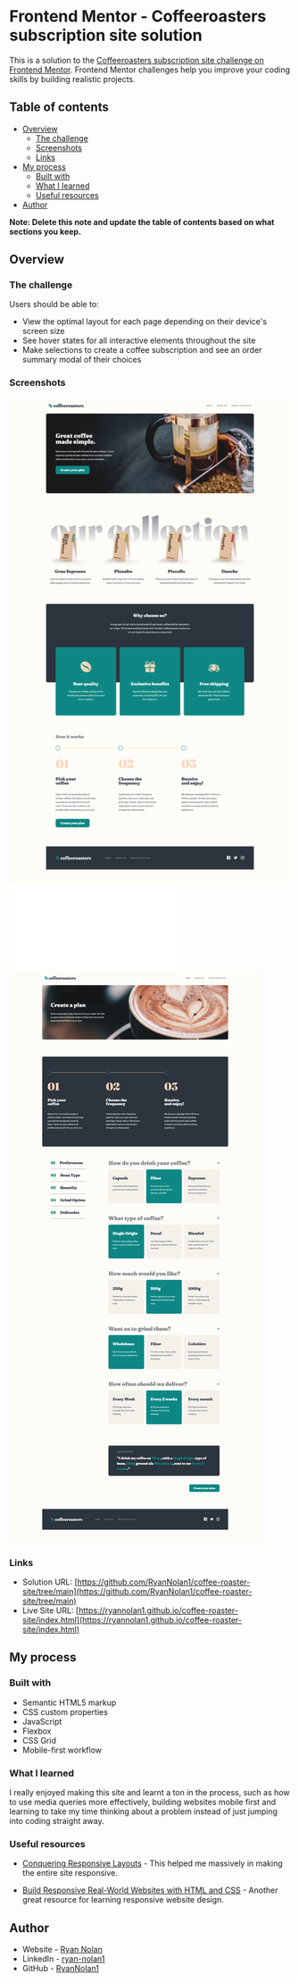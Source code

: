 # Frontend Mentor - Coffeeroasters subscription site solution

This is a solution to the [Coffeeroasters subscription site challenge on Frontend Mentor](https://www.frontendmentor.io/challenges/coffeeroasters-subscription-site-5Fc26HVY6). Frontend Mentor challenges help you improve your coding skills by building realistic projects.

## Table of contents

- [Overview](#overview)
  - [The challenge](#the-challenge)
  - [Screenshots](#screenshot)
  - [Links](#links)
- [My process](#my-process)
  - [Built with](#built-with)
  - [What I learned](#what-i-learned)
  - [Useful resources](#useful-resources)
- [Author](#author)

**Note: Delete this note and update the table of contents based on what sections you keep.**

## Overview

### The challenge

Users should be able to:

- View the optimal layout for each page depending on their device's screen size
- See hover states for all interactive elements throughout the site
- Make selections to create a coffee subscription and see an order summary modal of their choices

### Screenshots

![](./homepage.png)
![](./about.html)
![](./create-your-plan-page.png)

### Links

- Solution URL: [https://github.com/RyanNolan1/coffee-roaster-site/tree/main](https://github.com/RyanNolan1/coffee-roaster-site/tree/main)
- Live Site URL: [https://ryannolan1.github.io/coffee-roaster-site/index.html](https://ryannolan1.github.io/coffee-roaster-site/index.html)

## My process

### Built with

- Semantic HTML5 markup
- CSS custom properties
- JavaScript
- Flexbox
- CSS Grid
- Mobile-first workflow

### What I learned

I really enjoyed making this site and learnt a ton in the process, such as how to use media queries more effectively, building websites mobile first and learning to take my time thinking about a problem instead of just jumping into coding straight away.

### Useful resources

- [Conquering Responsive Layouts](https://courses.kevinpowell.co/conquering-responsive-layouts) - This helped me massively in making the entire site responsive.

- [Build Responsive Real-World Websites with HTML and CSS](https://www.udemy.com/course/design-and-develop-a-killer-website-with-html5-and-css3/) - Another great resource for learning responsive website design.

## Author

- Website - [Ryan Nolan](http://ryannolan.uk/)
- LinkedIn - [ryan-nolan1](https://www.linkedin.com/in/ryan-nolan1/)
- GitHub - [RyanNolan1](https://github.com/RyanNolan1/)
